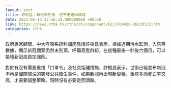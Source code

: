 ```yaml
---
layout: post
title: 許樹昌︰新冠未到頂　但不用走回頭路
date: 2023-05-13 17:56:32.000000000 +08:00
link: https://news.rthk.hk/rthk/ch/component/k2/1700450-20230513.htm
categories: rthk
---
```


政府專家顧問、中大呼吸系統科講座教授許樹昌表示，根據近期污水監測，入院等數據，顯示新冠個案仍然未到頂，呼籲高危群組，在接種最後一針後六個月，可以接種新冠疫苗加強劑。

對於有沒有需要重推「口罩令」及社交距離措施，許樹昌表示，世衞已經宣布新冠不再是國際關注的突發公共衛生事件，如果新冠再出現新變種，重症多而死亡率又高，才需要調整策略，現時沒有必要走回頭路。
